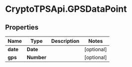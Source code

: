# CryptoTPSApi.GPSDataPoint

## Properties

Name | Type | Description | Notes
------------ | ------------- | ------------- | -------------
**date** | **Date** |  | [optional] 
**gps** | **Number** |  | [optional] 


